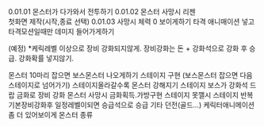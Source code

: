 0.01.01 몬스터가 다가와서 전투하기
0.01.02 몬스터 사망시 리젠  
        첫화면 제작(시작,종료 선택)
0.01.03 사망시 체력 0 보이게하기
        타격 애니매이션 넣고 타격모션일때만 데미지 들어가게하기

        
(예정) 
*케릭레벨 이상으로 장비 강화되지않게. 장비강화는 돈 + 강화석으로 강화 후 승급. 강화확률 넣지않기. 

몬스터 10마리 잡으면 보스몬스터 나오게하기
스테이지 구현 (보스몬스터 잡으면 다음스테이지로 넘어가기)
스테이지올라갈수록 몬스터 강해지기
스테이지 보스가 강화석 드랍
금화로 장비 강화
몬스터 사망시 금화획득.가방구현
스테이지 못깰시 스테이지 반복
기본장비강화후 일정레벨이되면 승급석으로 승급
기타 던전(골드...)
케릭터애니메이션 좀 더 있어보이게
몬스터 종류


        
